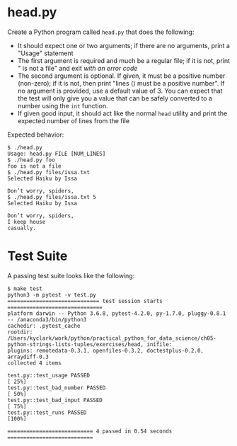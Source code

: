 # head.py

Create a Python program called `head.py` that does the following:

* It should expect one or two arguments; if there are no arguments, print a "Usage" statement
* The first argument is required and much be a regular file; if it is not, print "<arg> is not a file" and exit *with an error code*
* The second argument is optional. If given, it must be a positive number (non-zero); if it is not, then print "lines (<arg>) must be a positive number". If no argument is provided, use a default value of 3. You can expect that the test will only give you a value that can be safely converted to a number using the `int` function.
* If given good input, it should act like the normal `head` utility and print the expected number of lines from the file

Expected behavior:

````
$ ./head.py
Usage: head.py FILE [NUM_LINES]
$ ./head.py foo
foo is not a file
$ ./head.py files/issa.txt
Selected Haiku by Issa

Don’t worry, spiders,
$ ./head.py files/issa.txt 5
Selected Haiku by Issa

Don’t worry, spiders,
I keep house
casually.
````

# Test Suite

A passing test suite looks like the following:

````
$ make test
python3 -m pytest -v test.py
============================= test session starts ==============================
platform darwin -- Python 3.6.8, pytest-4.2.0, py-1.7.0, pluggy-0.8.1 -- /anaconda3/bin/python3
cachedir: .pytest_cache
rootdir: /Users/kyclark/work/python/practical_python_for_data_science/ch05-python-strings-lists-tuples/exercises/head, inifile:
plugins: remotedata-0.3.1, openfiles-0.3.2, doctestplus-0.2.0, arraydiff-0.3
collected 4 items

test.py::test_usage PASSED                                               [ 25%]
test.py::test_bad_number PASSED                                          [ 50%]
test.py::test_bad_input PASSED                                           [ 75%]
test.py::test_runs PASSED                                                [100%]

=========================== 4 passed in 0.54 seconds ===========================
````
